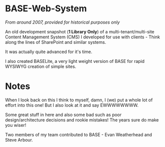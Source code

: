 # BASE-Web-System

_From around 2007, provided for historical purposes only_

An old development snapshot (__1 Library Only__) of a multi-tenant/multi-site Content Management System (CMS) I developed for use with clients - Think along the lines of SharePoint and similar systems.

It was actually quite advanced for it's time.

I also created BASELite, a very light weight version of BASE for rapid WYSIWYG creation of simple sites.

# Notes

When I look back on this I think to myself, damn, I (we) put a whole lot of effort into this one! But I also look at it and say EWWWWWWWW. 

Some great stuff in here and also some bad such as poor design/architecture decisions and rookie mistakes! The years sure do make you wiser! 

Two members of my team contributed to BASE - Evan Weatherhead and Steve Arbour.
